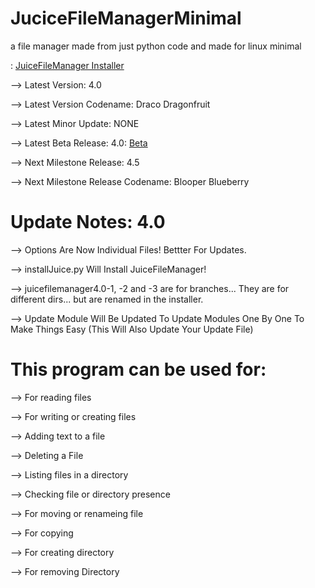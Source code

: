 # JuciceFileManagerMinimal

a file manager made from just python
code and made for linux minimal 

: [JuiceFileManager Installer](https://github.com/EnderNightLord-ChromeBook/JuiceFileManagerMinimal/blob/master/installJuice.py)

--> Latest Version: 4.0

--> Latest Version Codename: Draco Dragonfruit

--> Latest Minor Update: NONE

--> Latest Beta Release: 4.0: [Beta](https://github.com/EnderNightLord-ChromeBook/JuiceFileManagerMinimal/tree/Juice-File-Manager-Beta-4.0)

--> Next Milestone Release: 4.5

--> Next Milestone Release Codename: Blooper Blueberry 

# Update Notes: 4.0

--> Options Are Now Individual Files! Bettter For Updates.

--> installJuice.py Will Install JuiceFileManager!

--> juicefilemanager4.0-1, -2 and -3 are for branches... They are for different dirs... but are renamed in the installer.

--> Update Module Will Be Updated To Update Modules One By One To Make Things Easy (This Will Also Update Your Update File)

# This program can be used for:

--> For reading files

--> For writing or creating files

--> Adding text to a file

--> Deleting a File

--> Listing files in a directory

--> Checking file or directory presence

--> For moving or renameing file

--> For copying

--> For creating directory

--> For removing Directory
